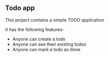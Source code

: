 ## Todo app

This project contains a simple TODO application

It has the following features-

- Anyone can create a todo
- Anyone can see their existing todos
- Anyone can mark a todo as done
